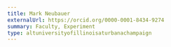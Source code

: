 ```yaml
---
title: Mark Neubauer
externalUrl: https://orcid.org/0000-0001-8434-9274
summary: Faculty, Experiment
type: altuniversityofillinoisaturbanachampaign
---
```

